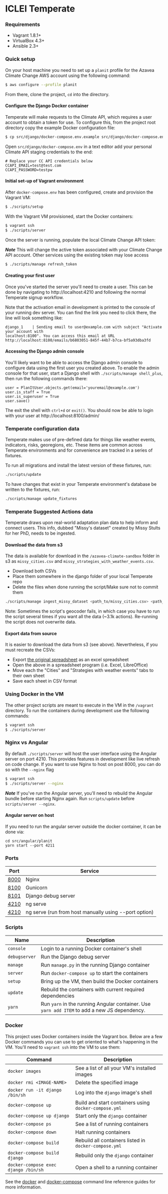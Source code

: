# ICLEI Temperate

### Requirements

* Vagrant 1.8.1+
* VirtualBox 4.3+
* Ansible 2.3+

### Quick setup

On your host machine you need to set up a `planit` profile for the Azavea Climate Change AWS account using the following command:
```bash
$ aws configure --profile planit
```

From there, clone the project, `cd` into the directory.

#### Configure the Django Docker container

Temperate will make requests to the Climate API, which requires a user account to obtain a token for use. To configure this, from the project root directory copy the example Docker configuration file:
```bash
$ cp src/django/docker-compose.env.example src/django/docker-compose.env
```

Open `src/django/docker-compose.env` in a text editor add your personal Climate API staging credentials to the end:
```
# Replace your CC API credentials below
CCAPI_EMAIL=test@test.com
CCAPI_PASSWORD=testpw
```

#### Initial set-up of Vagrant environment
After `docker-compose.env` has been configured, create and provision the Vagrant VM:
```bash
$ ./scripts/setup
```

With the Vagrant VM provisioned, start the Docker containers:
```bash
$ vagrant ssh
$ ./scripts/server
```

Once the server is running, populate the local Climate Change API token:

***Note*** This will change the active token associated with your Climate Change API account. Other services using the existing token may lose access

```bash
$ ./scripts/manage refresh_token
```

#### Creating your first user
Once you've started the server you'll need to create a user. This can be done by
navigating to http://localhost:4210 and following the normal Temperate signup workflow.

Note that the activation email in development is printed to the console of your running dev server.
You can find the link you need to click there, the line will look something like:
```
django_1    | Sending email to user@example.com with subject "Activate your account with
localhost:8100". You can access this email at URL
http://localhost:8100/emails/b6803051-845f-44b7-b7ca-bf5a93dba3fd
```

#### Accessing the Django admin console

You'll likely want to be able to access the Django admin console to configure data using the first
user you created above. To enable the admin console for that user, start a Django shell
with `./scripts/manage shell_plus`, then run the following commands there:
```
user = PlanItUser.objects.get(email='youremail@example.com')
user.is_staff = True
user.is_superuser = True
user.save()
```
The exit the shell with `ctrl+d` or `exit()`. You should now be able to login with your user
at http://localhost:8100/admin/

### Temperate configuration data
Temperate makes use of pre-defined data for things like weather events, indicators, risks, georegions, etc. These items are common across Temperate environments and for convenience are tracked in a series of fixtures.

To run all migrations and install the latest version of these fixtures, run:
```bash
./scripts/update
```

To have changes that exist in your Temperate environment's database be written to the fixtures, run:
```bash
./scripts/manage update_fixtures
```

### Temperate Suggested Actions data
Temperate draws upon real-world adaptation plan data to help inform and connect users. This info, dubbed "Missy's dataset" created by Missy Stults for her PhD, needs to be ingested.

#### Download the data from s3
The data is available for download in the `/azavea-climate-sandbox` folder in s3 as `missy_cities.csv` and `missy_strategies_with_weather_events.csv`.
- Download both CSVs
- Place them somewhere in the django folder of your local Temperate repo
- Delete the files when done running the script/Make sure not to commit them

```bash
./scripts/manage ingest_missy_dataset <path_to/missy_cities.csv> <path_to/missy_strategies_with_weather_events.csv>
```

Note: Sometimes the script's geocoder fails, in which case you have to run the script several times if you want all the data (~3.1k actions). Re-running the script does not overwrite data.

#### Export data from source
It is easier to download the data from s3 (see above). Nevertheless, if you must recreate the CSVs:
- Export [the original spreadsheet](https://docs.google.com/spreadsheets/d/1ryNBsNDQ7Nc7mIpIZl0PLbT4kLzMd3yKW6LFz3xsYAI/edit?usp=sharing) as an excel spreadsheet
- Open the above in a spreadsheet program (i.e. Excel, LibreOffice)
- Move each the "Cities" and "Strategies with weather events" tabs to their own sheet
- Save each sheet in CSV format

### Using Docker in the VM

The other project scripts are meant to execute in the VM in the `/vagrant` directory.
To run the containers during development use the following commands:
```bash
$ vagrant ssh
$ ./scripts/server
```

### Nginx vs Angular
By default `./scripts/server` will host the user interface using the Angular server on port 4210. This provides features in development like live refresh on code change. If you want to use Nginx to host on post 8000, you can do so with the `--nginx` flag
```bash
$ vagrant ssh
$ ./scripts/server --nginx
```

***Note*** If you've run the Angular server, you'll need to rebuild the Angular bundle before starting Nginx again. Run `scripts/update` before `scripts/server --nginx`.

#### Angular server on host

If you need to run the angular server outside the docker container, it can be done via:
```
cd src/angular/planit
yarn start --port 4211
```

### Ports

| Port | Service |
| --- | --- |
| [8000](http://localhost:8000) | Nginx |
| [8100](http://localhost:8100) | Gunicorn |
| [8101](http://localhost:8101) | Django debug server |
| [4210](http://localhost:4210) | ng serve |
| [4210](http://localhost:4211) | ng serve (run from host manually using --port option) |

### Scripts

| Name | Description |
| --- | --- |
| `console` | Login to a running Docker container's shell |
| `debugserver` | Run the Django debug server |
| `manage` | Run `manage.py` in the running Django container |
| `server` | Run `docker-compose up` to start the containers |
| `setup` | Bring up the VM, then build the Docker containers |
| `update` | Rebuild the containers with current required dependencies |
| `yarn` | Run `yarn` in the running Angular container. Use `yarn add ITEM` to add a new JS dependency. |

### Docker

This project uses Docker containers inside the Vagrant box.
Below are a few Docker commands you can use to get oriented to what's happening in the VM.
You'll need to `vagrant ssh` into the VM to use them:

| Command | Description |
| --- | --- |
| `docker images` | See a list of all your VM's installed images |
| `docker rmi <IMAGE-NAME>` | Delete the specified image |
| `docker run -it django /bin/sh` | Log into the `django` image's shell |
| `docker-compose up` | Build and start containers using `docker-compose.yml` |
| `docker-compose up django` | Start only the `django` container |
| `docker-compose ps` | See a list of running containers |
| `docker-compose down` | Halt running containers |
| `docker-compose build` | Rebuild all containers listed in `docker-compose.yml`|
| `docker-compose build django` | Rebuild only the `django` container |
| `docker-compose exec django /bin/sh` | Open a shell to a running container |

See the
[docker](https://docs.docker.com/engine/reference/commandline/) and
[docker-compose](https://docs.docker.com/compose/reference/overview/)
 command line reference guides for more information.
